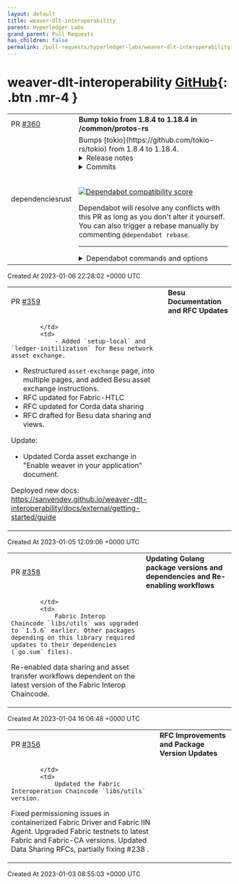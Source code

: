 ```yaml
---
layout: default
title: weaver-dlt-interoperability
parent: Hyperledger Labs
grand_parent: Pull Requests
has_children: false
permalink: /pull-requests/hyperledger-labs/weaver-dlt-interoperability
---
```


# weaver-dlt-interoperability <span class="fs-3 right-align">[GitHub](https://github.com/hyperledger-labs/weaver-dlt-interoperability){: .btn .mr-4 }</span>


<div>
    <table>
        <tr>
            <td>
                PR <a href="https://github.com/hyperledger-labs/weaver-dlt-interoperability/pull/360" class=".btn">#360</a>
            </td>
            <td>
                <b>
                    Bump tokio from 1.8.4 to 1.18.4 in /common/protos-rs
                </b>
            </td>
        </tr>
        <tr>
            <td>
                <span class="chip">dependencies</span><span class="chip">rust</span>
            </td>
            <td>
                Bumps [tokio](https://github.com/tokio-rs/tokio) from 1.8.4 to 1.18.4.
<details>
<summary>Release notes</summary>
<p><em>Sourced from <a href="https://github.com/tokio-rs/tokio/releases">tokio's releases</a>.</em></p>
<blockquote>
<h2>Tokio v1.18.3</h2>
<h1>1.18.3 (September 27, 2022)</h1>
<p>This release removes the dependency on the <code>once_cell</code> crate to restore the MSRV of the 1.18.x LTS release. (<a href="https://github-redirect.dependabot.com/tokio-rs/tokio/issues/5048">#5048</a>)</p>
<p><a href="https://github-redirect.dependabot.com/tokio-rs/tokio/issues/5048">#5048</a>: <a href="https://github-redirect.dependabot.com/tokio-rs/tokio/pull/5048">tokio-rs/tokio#5048</a></p>
<h2>Tokio v1.18.2</h2>
<h1>1.18.2 (May 5, 2022)</h1>
<p>Add missing features for the <code>winapi</code> dependency. (<a href="https://github-redirect.dependabot.com/tokio-rs/tokio/issues/4663">#4663</a>)</p>
<p><a href="https://github-redirect.dependabot.com/tokio-rs/tokio/issues/4663">#4663</a>: <a href="https://github-redirect.dependabot.com/tokio-rs/tokio/pull/4663">tokio-rs/tokio#4663</a></p>
<h2>Tokio v1.18.1</h2>
<h1>1.18.1 (May 2, 2022)</h1>
<p>The 1.18.0 release broke the build for targets without 64-bit atomics when building with <code>tokio_unstable</code>. This release fixes that. (<a href="https://github-redirect.dependabot.com/tokio-rs/tokio/issues/4649">#4649</a>)</p>
<p><a href="https://github-redirect.dependabot.com/tokio-rs/tokio/issues/4649">#4649</a>: <a href="https://github-redirect.dependabot.com/tokio-rs/tokio/pull/4649">tokio-rs/tokio#4649</a></p>
<h2>Tokio v1.18.0</h2>
<h1>1.18.0 (April 27, 2022)</h1>
<p>This release adds a number of new APIs in <code>tokio::net</code>, <code>tokio::signal</code>, and
<code>tokio::sync</code>. In addition, it adds new unstable APIs to <code>tokio::task</code> (<code>Id</code>s
for uniquely identifying a task, and <code>AbortHandle</code> for remotely cancelling a
task), as well as a number of bugfixes.</p>
<h3>Fixed</h3>
<ul>
<li>blocking: add missing <code>#[track_caller]</code> for <code>spawn_blocking</code> (<a href="https://github-redirect.dependabot.com/tokio-rs/tokio/issues/4616">#4616</a>)</li>
<li>macros: fix <code>select</code> macro to process 64 branches (<a href="https://github-redirect.dependabot.com/tokio-rs/tokio/issues/4519">#4519</a>)</li>
<li>net: fix <code>try_io</code> methods not calling Mio's <code>try_io</code> internally (<a href="https://github-redirect.dependabot.com/tokio-rs/tokio/issues/4582">#4582</a>)</li>
<li>runtime: recover when OS fails to spawn a new thread (<a href="https://github-redirect.dependabot.com/tokio-rs/tokio/issues/4485">#4485</a>)</li>
</ul>
<h3>Added</h3>
<ul>
<li>net: add <code>UdpSocket::peer_addr</code> (<a href="https://github-redirect.dependabot.com/tokio-rs/tokio/issues/4611">#4611</a>)</li>
<li>net: add <code>try_read_buf</code> method for named pipes (<a href="https://github-redirect.dependabot.com/tokio-rs/tokio/issues/4626">#4626</a>)</li>
<li>signal: add <code>SignalKind</code> <code>Hash</code>/<code>Eq</code> impls and <code>c_int</code> conversion (<a href="https://github-redirect.dependabot.com/tokio-rs/tokio/issues/4540">#4540</a>)</li>
<li>signal: add support for signals up to <code>SIGRTMAX</code> (<a href="https://github-redirect.dependabot.com/tokio-rs/tokio/issues/4555">#4555</a>)</li>
<li>sync: add <code>watch::Sender::send_modify</code> method (<a href="https://github-redirect.dependabot.com/tokio-rs/tokio/issues/4310">#4310</a>)</li>
<li>sync: add <code>broadcast::Receiver::len</code> method (<a href="https://github-redirect.dependabot.com/tokio-rs/tokio/issues/4542">#4542</a>)</li>
<li>sync: add <code>watch::Receiver::same_channel</code> method (<a href="https://github-redirect.dependabot.com/tokio-rs/tokio/issues/4581">#4581</a>)</li>
<li>sync: implement <code>Clone</code> for <code>RecvError</code> types (<a href="https://github-redirect.dependabot.com/tokio-rs/tokio/issues/4560">#4560</a>)</li>
</ul>
<h3>Changed</h3>
<!-- raw HTML omitted -->
</blockquote>
<p>... (truncated)</p>
</details>
<details>
<summary>Commits</summary>
<ul>
<li><a href="https://github.com/tokio-rs/tokio/commit/9241c3eddf4a6a218681b088d71f7191513e2376"><code>9241c3e</code></a> chore: prepare Tokio v1.18.4 release</li>
<li><a href="https://github.com/tokio-rs/tokio/commit/699573d550fabf4bfb45d82505d6709faaae9037"><code>699573d</code></a> net: fix named pipes server configuration builder</li>
<li><a href="https://github.com/tokio-rs/tokio/commit/5c76d070e28bd9153ec72f13d0ebe24935b9dea0"><code>5c76d07</code></a> chore: prepare Tokio v1.18.3 (<a href="https://github-redirect.dependabot.com/tokio-rs/tokio/issues/5051">#5051</a>)</li>
<li><a href="https://github.com/tokio-rs/tokio/commit/05e661490b87a3d60a8342535bdc9d213048519c"><code>05e6614</code></a> chore: don't use <code>once_cell</code> for 1.18.x LTS release (<a href="https://github-redirect.dependabot.com/tokio-rs/tokio/issues/5048">#5048</a>)</li>
<li><a href="https://github.com/tokio-rs/tokio/commit/7aa1566cde7e04cebe60711ed6ce2f8b277158e9"><code>7aa1566</code></a> chore: prepare Tokio v1.18.2</li>
<li><a href="https://github.com/tokio-rs/tokio/commit/7c8e552f290a7cbae21f6d3343c2ee26c418d2fb"><code>7c8e552</code></a> windows: add features for winapi (<a href="https://github-redirect.dependabot.com/tokio-rs/tokio/issues/4663">#4663</a>)</li>
<li><a href="https://github.com/tokio-rs/tokio/commit/148bea82ee15974e64d8fc9292c2066a7278cebc"><code>148bea8</code></a> tokio: prepare Tokio v1.18.1 (<a href="https://github-redirect.dependabot.com/tokio-rs/tokio/issues/4650">#4650</a>)</li>
<li><a href="https://github.com/tokio-rs/tokio/commit/dc54aec1c785e334c23a0c8f249e71a8241f0d1d"><code>dc54aec</code></a> metrics: use mocked <code>AtomicU64</code> in IO metrics driver (<a href="https://github-redirect.dependabot.com/tokio-rs/tokio/issues/4649">#4649</a>)</li>
<li><a href="https://github.com/tokio-rs/tokio/commit/fa665b91a8f7bbf0ab234f60f28ef25e5afac10b"><code>fa665b9</code></a> macros: always emit return statement (<a href="https://github-redirect.dependabot.com/tokio-rs/tokio/issues/4636">#4636</a>)</li>
<li><a href="https://github.com/tokio-rs/tokio/commit/48183430fb1385c823c048af16aaea346d8e652f"><code>4818343</code></a> tokio: prepare to release v1.18.0 (<a href="https://github-redirect.dependabot.com/tokio-rs/tokio/issues/4641">#4641</a>)</li>
<li>Additional commits viewable in <a href="https://github.com/tokio-rs/tokio/compare/tokio-1.8.4...tokio-1.18.4">compare view</a></li>
</ul>
</details>
<br />


[![Dependabot compatibility score](https://dependabot-badges.githubapp.com/badges/compatibility_score?dependency-name=tokio&package-manager=cargo&previous-version=1.8.4&new-version=1.18.4)](https://docs.github.com/en/github/managing-security-vulnerabilities/about-dependabot-security-updates#about-compatibility-scores)

Dependabot will resolve any conflicts with this PR as long as you don't alter it yourself. You can also trigger a rebase manually by commenting `@dependabot rebase`.

[//]: # (dependabot-automerge-start)
[//]: # (dependabot-automerge-end)

---

<details>
<summary>Dependabot commands and options</summary>
<br />

You can trigger Dependabot actions by commenting on this PR:
- `@dependabot rebase` will rebase this PR
- `@dependabot recreate` will recreate this PR, overwriting any edits that have been made to it
- `@dependabot merge` will merge this PR after your CI passes on it
- `@dependabot squash and merge` will squash and merge this PR after your CI passes on it
- `@dependabot cancel merge` will cancel a previously requested merge and block automerging
- `@dependabot reopen` will reopen this PR if it is closed
- `@dependabot close` will close this PR and stop Dependabot recreating it. You can achieve the same result by closing it manually
- `@dependabot ignore this major version` will close this PR and stop Dependabot creating any more for this major version (unless you reopen the PR or upgrade to it yourself)
- `@dependabot ignore this minor version` will close this PR and stop Dependabot creating any more for this minor version (unless you reopen the PR or upgrade to it yourself)
- `@dependabot ignore this dependency` will close this PR and stop Dependabot creating any more for this dependency (unless you reopen the PR or upgrade to it yourself)
- `@dependabot use these labels` will set the current labels as the default for future PRs for this repo and language
- `@dependabot use these reviewers` will set the current reviewers as the default for future PRs for this repo and language
- `@dependabot use these assignees` will set the current assignees as the default for future PRs for this repo and language
- `@dependabot use this milestone` will set the current milestone as the default for future PRs for this repo and language

You can disable automated security fix PRs for this repo from the [Security Alerts page](https://github.com/hyperledger-labs/weaver-dlt-interoperability/network/alerts).

</details>
            </td>
        </tr>
    </table>
    <div class="right-align">
        Created At 2023-01-06 22:28:02 +0000 UTC
    </div>
</div>

<div>
    <table>
        <tr>
            <td>
                PR <a href="https://github.com/hyperledger-labs/weaver-dlt-interoperability/pull/359" class=".btn">#359</a>
            </td>
            <td>
                <b>
                    Besu Documentation and RFC Updates
                </b>
            </td>
        </tr>
        <tr>
            <td>
                
            </td>
            <td>
                - Added `setup-local` and `ledger-initilization` for Besu network asset exchange.
- Restructured `asset-exchange` page, into multiple pages, and added Besu asset exchange instructions.
- RFC updated for Fabric-HTLC
- RFC updated for Corda data sharing
- RFC drafted for Besu data sharing and views.

Update:
- Updated Corda asset exchange in "Enable weaver in your application" document.

Deployed new docs: https://sanvendev.github.io/weaver-dlt-interoperability/docs/external/getting-started/guide
            </td>
        </tr>
    </table>
    <div class="right-align">
        Created At 2023-01-05 12:09:06 +0000 UTC
    </div>
</div>

<div>
    <table>
        <tr>
            <td>
                PR <a href="https://github.com/hyperledger-labs/weaver-dlt-interoperability/pull/358" class=".btn">#358</a>
            </td>
            <td>
                <b>
                    Updating Golang package versions and dependencies and Re-enabling workflows
                </b>
            </td>
        </tr>
        <tr>
            <td>
                
            </td>
            <td>
                Fabric Interop Chaincode `libs/utils` was upgraded to `1.5.6` earlier. Other packages depending on this library required updates to their dependencies (`go.sum` files).

Re-enabled data sharing and asset transfer workflows dependent on the latest version of the Fabric Interop Chaincode.
            </td>
        </tr>
    </table>
    <div class="right-align">
        Created At 2023-01-04 16:06:48 +0000 UTC
    </div>
</div>

<div>
    <table>
        <tr>
            <td>
                PR <a href="https://github.com/hyperledger-labs/weaver-dlt-interoperability/pull/356" class=".btn">#356</a>
            </td>
            <td>
                <b>
                    RFC Improvements and Package Version Updates
                </b>
            </td>
        </tr>
        <tr>
            <td>
                
            </td>
            <td>
                Updated the Fabric Interoperation Chaincode `libs/utils` version.
Fixed permissioning issues in containerized Fabric Driver and Fabric IIN Agent.
Upgraded Fabric testnets to latest Fabric and Fabric-CA versions.
Updated Data Sharing RFCs, partially fixing #238 .
            </td>
        </tr>
    </table>
    <div class="right-align">
        Created At 2023-01-03 08:55:03 +0000 UTC
    </div>
</div>

